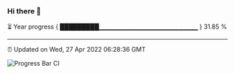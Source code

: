 ### Hi there 👋

⏳ Year progress { █████████▁▁▁▁▁▁▁▁▁▁▁▁▁▁▁▁▁▁▁▁▁ } 31.85 %

---

⏰ Updated on Wed, 27 Apr 2022 06:28:36 GMT

![Progress Bar CI](https://github.com/ZhaoGui/ZhaoGui/workflows/Progress%20Bar%20CI/badge.svg)
